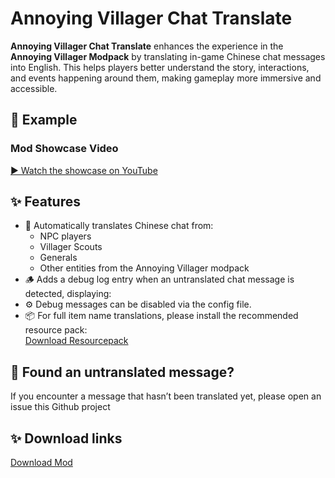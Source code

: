 # Annoying Villager Chat Translate

**Annoying Villager Chat Translate** enhances the experience in the **Annoying Villager Modpack** by translating in-game Chinese chat messages into English. This helps players better understand the story, interactions, and events happening around them, making gameplay more immersive and accessible.

## 📸 Example

### Mod Showcase Video

[▶️ Watch the showcase on YouTube](https://www.youtube.com/watch?v=dQw4w9WgXcQ)

## ✨ Features

- 🔄 Automatically translates Chinese chat from:
    - NPC players
    - Villager Scouts
    - Generals
    - Other entities from the Annoying Villager modpack
- 🪵 Adds a debug log entry when an untranslated chat message is detected, displaying:
- ⚙️ Debug messages can be disabled via the config file.
- 📦 For full item name translations, please install the recommended resource pack:  
  [Download Resourcepack](https://www.curseforge.com/minecraft/texture-packs/annoying-villager-item-translate)

## 🐞 Found an untranslated message?

If you encounter a message that hasn’t been translated yet, please open an issue this Github project

## ✨ Download links
[Download Mod](https://www.curseforge.com/minecraft/mc-mods/annoying-villager-chat-translate)